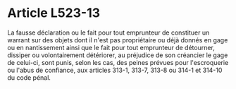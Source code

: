 # Article L523-13

La fausse déclaration ou le fait pour tout emprunteur de constituer un warrant sur des objets dont il n'est pas propriétaire ou déjà donnés en gage ou en nantissement ainsi que le fait pour tout emprunteur de détourner, dissiper ou volontairement détériorer, au préjudice de son créancier le gage de celui-ci, sont punis, selon les cas, des peines prévues pour l'escroquerie ou l'abus de confiance, aux articles 313-1, 313-7, 313-8 ou 314-1 et 314-10 du code pénal.
